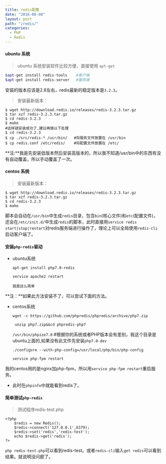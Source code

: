 ```yaml
---
title: redis配置
date: "2016-08-08"
layout: post
path: "/redis/"
categories:
  - PHP
  - Redis
---
```


#### ubuntu 系统

>ubuntu 系统安装软件比较方便，直接使用 ` apt-get `

```sh
$apt-get install redis-tools    #客户端
$apt-get install redis-server   #服务端
```
安装的版本应该是2.8左右，redis最新的稳定版本是`3.2.3`。

<!--more-->

>安装最新版本：

    $ wget http://download.redis.io/releases/redis-3.2.3.tar.gz
    $ tar xzf redis-3.2.3.tar.gz
    $ cd redis-3.2.3
    $ make
    #这样就安装成功了,建议再做以下处理
    $ cd redis-3.2.3
    $ cp ./src/redis-* /usr/bin/   #将服务文件放置在 /usr/bin
    $ cp redis.conf /etc/redis/    #将配置文件放置在 /etc/

**注:**我是先安装低版本然后安装高版本的，所以我不知道/usr/bin中的东西有没有自动覆盖，所以手动覆盖了一次。

#### centos 系统

>安装最新版本：

    $ wget http://download.redis.io/releases/redis-3.2.3.tar.gz
    $ tar xzf redis-3.2.3.tar.gz
    $ cd redis-3.2.3
    $ make

脚本会自动在`/usr/bin`中生成`redis`目录，包含`bin`(核心文件)和`etc`(配置文件)，还会在`/etc/init.d/`中生成`redis`的脚本，此时直接用`service redis start|stop|restart`对redis服务端进行操作了，理论上可以全局使用`redis-cli`启动客户端了。

#### 安装`php-redis`驱动

- ubuntu系统

    `apt-get install php7.0-redis`

    `service apache2 restart`

    `就是这么简单`

**注：**如果此方法安装不了，可以尝试下面的方法。

- centos系统

    `wget -c https://github.com/phpredis/phpredis/archive/php7.zip`

    ` unzip php7.zip&&cd phpredis-php7`

    `/usr/bin/phpize7.0` #根据你的系统或者PHP版本会有差别，我这个目录是ubuntu上面的,如果没有此文件先安装`php7.0-dev`

    `./configure --with-php-config=/usr/local/php/bin/php-config`

    `service php-fpm restart`

我的centos用的是nginx加php-fpm，所以用`service php-fpm restart`重启服务。

- 此时在`phpinfo`中就能看到redis了。

#### 简单测试`php-redis`

>测试程序redis-test.php

    <?php
        $redis = new Redis();
        $redis->connect('127.0.0.1',6379);
        $redis->set('redis','redis-test');
        echo $redis->get('redis');
    ?>

`php redis-test.php`可以看到redis-test。或者`redis-cli`输入`get redis`可以看到结果。就说明没问题了。



